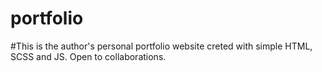 # portfolio
#This is the author's personal portfolio website 
creted with simple HTML, SCSS and JS. 
Open to collaborations.
